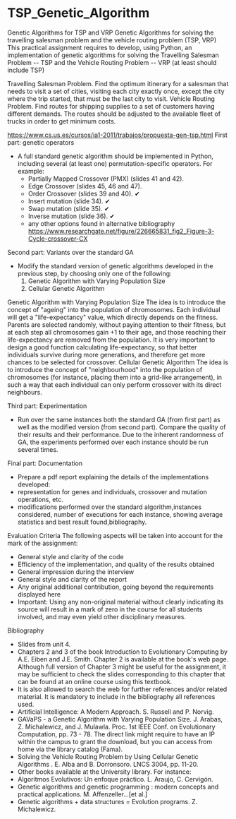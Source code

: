 # TSP_Genetic_Algorithm

Genetic Algorithms for TSP and VRP
Genetic Algorithms for solving the travelling salesman problem and the vehicle routing problem (TSP, VRP)
This practical assignment requires to develop, using Python, an implementation of genetic algorithms for solving the Travelling Salesman Problem -- TSP and the Vehicle Routing Problem -- VRP (at least should include TSP)

Travelling Salesman Problem. Find the optimum itinerary for a salesman that needs to visit a set of cities, visiting each city exactly once, except the city where the trip started, that must be the last city to visit.
Vehicle Routing Problem. Find routes for shipping supplies to a set of customers having different demands. The routes should be adjusted to the available fleet of trucks in order to get minimum costs.

https://www.cs.us.es/cursos/ia1-2011/trabajos/propuesta-gen-tsp.html
First part: genetic operators
-	A full standard genetic algorithm should be implemented in Python, including several (at least one) permutation-specific operators. For example:
    -	Partially Mapped Crossover (PMX) (slides 41 and 42).
    -	Edge Crossover (slides 45, 46 and 47).
    -	Order Crossover (slides 39 and 40). ✔
    -	Insert mutation (slide 34). ✔
    -	Swap mutation (slide 35). ✔
    -	Inverse mutation (slide 36). ✔
    -	any other options found in alternative bibliography
       https://www.researchgate.net/figure/226665831_fig2_Figure-3-Cycle-crossover-CX

Second part: Variants over the standard GA
-	Modify the standard version of genetic algorithms developed in the previous step, by choosing only one of the following:
    1.	Genetic Algorithm with Varying Population Size
    2.	Cellular Genetic Algorithm

Genetic Algorithm with Varying Population Size
The idea is to introduce the concept of "ageing" into the population of chromosomes. Each individual will get a "life-expectancy" value, which directly depends on the fitness. Parents are selected randomly, without paying attention to their fitness, but at each step all chromosomes gain +1 to their age, and those reaching their life-expectancy are removed from the population. It is very important to design a good function calculating life-expectancy, so that better individuals survive during more generations, and therefore get more chances to be selected for crossover.
Cellular Genetic Algorithm
The idea is to introduce the concept of "neighbourhood" into the population of chromosomes (for instance, placing them into a grid-like arrangement), in such a way that each individual can only perform crossover with its direct neighbours.


Third part: Experimentation
-	Run over the same instances both the standard GA (from first part) as well as the modified version (from second part). Compare the       quality of their results and their performance. Due to the inherent randomness of GA, the experiments performed over each instance       should be run several times.

Final part: Documentation
-	Prepare a pdf report explaining the details of the implementations developed:
-	representation for genes and individuals, crossover and mutation operations, etc.
-	modifications performed over the standard algorithm,instances considered, number of executions for each instance, showing average       statistics and best result found,bibliography.

Evaluation Criteria
The following aspects will be taken into account for the mark of the assignment:
-	General style and clarity of the code
-	Efficiency of the implementation, and quality of the results obtained
-	General impression during the interview
-	General style and clarity of the report
-	Any original additional contribution, going beyond the requirements displayed here
-	Important: Using any non-original material without clearly indicating its source will result in a mark of zero in the course for all     students involved, and may even yield other disciplinary measures.



 Bibliography
-	Slides from unit 4.
-	Chapters 2 and 3 of the book Introduction to Evolutionary Computing by A.E. Eiben and J.E. Smith. Chapter 2 is available at the         book's web page. Although full version of Chapter 3 might be useful for the assignment, it may be sufficient to check the slides         corresponding to this chapter that can be found at an online course using this textbook.
-	It is also allowed to search the web for further references and/or related material. It is mandatory to include in the bibliography     all references used.
-	Artificial Intelligence: A Modern Approach. S. Russell and P. Norvig.
-	GAVaPS - a Genetic Algorithm with Varying Population Size. J. Arabas, Z. Michalewicz, and J. Mulawla. Proc. 1st IEEE Conf. on           Evolutionary Computation, pp. 73 - 78.
    The direct link might require to have an IP within the campus to grant the download, but you can access from home via the library       catalog (Fama).
-	Solving the Vehicle Routing Problem by Using Cellular Genetic Algorithms . E. Alba and B. Dorronsoro. LNCS 3004, pp. 11-20.
-	Other books available at the University library. For instance:
-	Algoritmos Evolutivos: Un enfoque práctico. L. Araujo, C. Cervigón.
-	Genetic algorithms and genetic programming : modern concepts and practical applications. M. Affenzeller...[et al.]
-	Genetic algorithms + data structures = Evolution programs. Z. Michalewicz.
